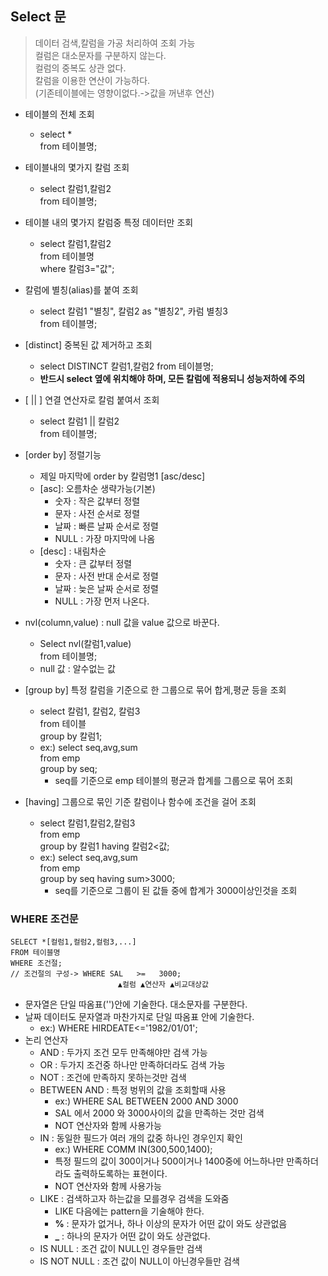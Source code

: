 ## Select 문
> 데이터 검색,칼럼을 가공 처리하여 조회 가능<br>컬럼은 대소문자를 구분하지 않는다.<br>컬럼의 중복도 상관 없다.<br>칼럼을 이용한 연산이 가능하다.<br>(기존테이블에는 영향이없다.->값을 꺼낸후 연산)
- 테이블의 전체 조회  
    - select * <br>from 테이블명;
- 테이블내의 몇가지 칼럼 조회 
    - select 칼럼1,칼럼2 <br>from 테이블명;
- 테이블 내의 몇가지 칼럼중 특정 데이터만 조회 
    - select 칼럼1,칼럼2<br>from 테이블명<br> where 칼럼3="값";
- 칼럼에 별칭(alias)를 붙여 조회
    - select 칼럼1 "별칭", 칼럼2 as "별칭2", 카럼 별칭3 <br> from 테이블명;
- [distinct] 중복된 값 제거하고 조회
    - select DISTINCT 칼럼1,칼럼2 from 테이블명;
    - **반드시 select 옆에 위치해야 하며, 모든 칼럼에 적용되니 성능저하에 주의**
- [ || ] 연결 연산자로 칼럼 붙여서 조회
    - select 칼럼1 || 칼럼2 <br> from 테이블명;
- [order by] 정렬기능
    - 제일 마지막에 order by 칼럼명1 [asc/desc]
    - [asc]: 오름차순 생략가능(기본)
        - 숫자 : 작은 값부터 정렬
        - 문자 : 사전 순서로 정렬
        - 날짜 : 빠른 날짜 순서로 정렬
        - NULL : 가장 마지막에 나옴
    - [desc] : 내림차순
        - 숫자 : 큰 값부터 정렬
        - 문자 : 사전 반대 순서로 정렬
        - 날짜 : 늦은 날짜 순서로 정렬
        - NULL : 가장 먼저 나온다.

- nvl(column,value) : null 값을 value 값으로 바꾼다. 
    - Select nvl(칼럼1,value)<br>from 테이블명;
    - null 값 : 알수없는 값
- [group by] 특정 칼럼을 기준으로 한 그룹으로 묶어 합게,평균 등을 조회
    - select 칼럼1, 칼럼2, 칼럼3 <br>from 테이블<br>group by 칼럼1;
    - ex:) select seq,avg,sum <br>from emp<br>group by seq;
        - seq를 기준으로 emp 테이블의 평균과 합계를 그룹으로 묶어 조회
- [having] 그룹으로 묶인 기준 칼럼이나 함수에 조건을 걸어 조회
    - select 칼럼1,칼럼2,칼럼3<br>from emp<br>group by 칼럼1 having 칼럼2<값;
    - ex:) select seq,avg,sum <br>from emp<br>group by seq having sum>3000;
        - seq를 기준으로 그룹이 된 값들 중에 합계가 3000이상인것을 조회

### WHERE 조건문

```
SELECT *[컬럼1,컬럼2,컬럼3,...]
FROM 테이블명
WHERE 조건절;
// 조건절의 구성-> WHERE SAL   >=   3000;
                        ▲컬럼 ▲연산자 ▲비교대상값 
```
- 문자열은 단일 따옴표('')안에 기술한다. 대소문자를 구분한다.
- 날짜 데이터도 문자열과 마찬가지로 단일 따옴표 안에 기술한다.
    - ex:) WHERE HIRDEATE<='1982/01/01';
- 논리 연산자
    - AND : 두가지 조건 모두 만족해야만 검색 가능
    - OR  : 두가지 조건중 하나만 만족하더라도 검색 가능
    - NOT : 조건에 만족하지 못하는것만 검색
    - BETWEEN AND : 특정 벙뮈의 값을 조회할때 사용
        - ex:) WHERE SAL BETWEEN 2000 AND 3000
        - SAL 에서 2000 와 3000사이의 값을 만족하는 것만 검색
        - NOT 연산자와 함께 사용가능 
    - IN : 동일한 필드가 여러 개의 값중 하나인 경우인지 확인
        - ex:) WHERE COMM IN(300,500,1400);
        - 특정 필드의 값이 300이거나 500이거나 1400중에 어느하나만 만족하더라도 출력하도록하는 표현이다.
        - NOT 연산자와 함께 사용가능
    - LIKE : 검색하고자 하는값을 모를경우 검색을 도와줌
        - LIKE 다음에는 pattern을 기술해야 한다.
        - **%** : 문자가 없거나, 하나 이상의 문자가 어떤 값이 와도 상관없음
        - **_** : 하나의 문자가 어떤 값이 와도 상관없다.
    - IS NULL : 조건 값이 NULL인 경우들만 검색
    - IS NOT NULL : 조건 값이 NULL이 아닌경우들만 검색


